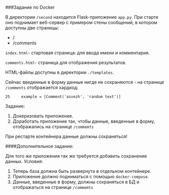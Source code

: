 ###Задание по Docker

В директории ```/second``` находится Flask-приложение ```app.py```.
При старте оно поднимает веб-сервер с примером стены сообщений, в котором доступны две страницы:

* / 
* /comments 

```index.html```- стартовая страница: для ввода имени и комментария.

```comments.html```- страница для отображения результатов.

HTML-файлы доступны в директории ```./templates```.

Сейчас введенные в форму данные нигде не сохраняются - на странице ```/comments``` отображается хардкод:

```note
25     example = [Comment('asvezh', 'random text')]
```

Задание:
1. Докеризовать приложение.
2. Доработать приложение так, чтобы данные, введенные в форму, отображались на странице ```/commemts```

При рестарте контейнера данные должны сохраняться!

####Дополнительное задание:

Для того же приложения так же требуется добавить сохранение данных.
Условия:
1. Теперь база должна быть развернута в отдельном контейнере.
2. Приложение должно подниматься с помощью ```docker-compose```.
3. Данные, введенные в форму, должны сохраняться в БД и отображаться на странице ```/commemts```



